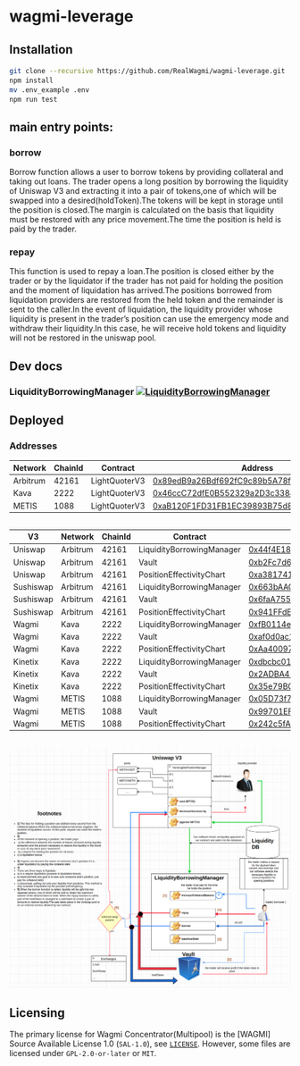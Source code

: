 # wagmi-leverage

## Installation
```bash
git clone --recursive https://github.com/RealWagmi/wagmi-leverage.git
npm install
mv .env_example .env
npm run test
```

## main entry points:

### borrow

Borrow function allows a user to borrow tokens by providing collateral and taking out loans.
The trader opens a long position by borrowing the liquidity of Uniswap V3 and extracting it into a pair of tokens,one of which will be swapped into a desired(holdToken).The tokens will be kept in storage until the position is closed.The margin is calculated on the basis that liquidity must be restored with any price movement.The time the position is held is paid by the trader.

### repay

This function is used to repay a loan.The position is closed either by the trader or by the liquidator if the trader has not paid for holding the position and the moment of liquidation has arrived.The positions borrowed from liquidation providers are restored from the held token and the remainder is sent to the caller.In the event of liquidation, the liquidity provider whose liquidity is present in the trader’s position can use the emergency mode and withdraw their liquidity.In this case, he will receive hold tokens and liquidity will not be restored in the uniswap pool.


## Dev docs
### LiquidityBorrowingManager [![LiquidityBorrowingManager](https://img.shields.io/badge/docs-%F0%9F%93%84-yellow)](./docs/LiquidityBorrowingManager.md)

## Deployed

### Addresses

| Network | ChainId | Contract | Address |
|------| ------- | -----| -----|
| Arbitrum | 42161 | LightQuoterV3 | [0x89edB9a26Bdf692fC9c89b5A78fF456433Dfc3fc](https://arbiscan.io/address/0x89edB9a26Bdf692fC9c89b5A78fF456433Dfc3fc) |
| Kava | 2222 | LightQuoterV3 | [0x46ccC72dfE0B552329a2D3c3384bb2B96b23CF52](https://kavascan.com/address/0x46ccC72dfE0B552329a2D3c3384bb2B96b23CF52) |
| METIS | 1088 | LightQuoterV3 | [0xaB120F1FD31FB1EC39893B75d80a3822b1Cd8d0c](https://explorer.metis.io/address/0xaB120F1FD31FB1EC39893B75d80a3822b1Cd8d0c) |

##

| V3 | Network | ChainId | Contract | Address |
|------|------| ------- | -----| -----|
| Uniswap | Arbitrum | 42161 | LiquidityBorrowingManager | [0x44f4E18B1D4D8c0517a5163a4a6f33534d50d71e](https://arbiscan.io/address/0x44f4E18B1D4D8c0517a5163a4a6f33534d50d71e) |
| Uniswap | Arbitrum | 42161 | Vault| [0xb2Fc7d6b5420456856FC73c234Aa73fe7D6399A1](https://arbiscan.io/address/0xb2Fc7d6b5420456856FC73c234Aa73fe7D6399A1) |
| Uniswap | Arbitrum | 42161 | PositionEffectivityChart| [0xa3817414Dd31a07cbcc74894d25069f73A87a64b](https://arbiscan.io/address/0xa3817414Dd31a07cbcc74894d25069f73A87a64b) |
| Sushiswap | Arbitrum | 42161 | LiquidityBorrowingManager | [0x663bAAC9D162b23aB324b46707CE3dE353405663](https://arbiscan.io/address/0x663bAAC9D162b23aB324b46707CE3dE353405663) |
| Sushiswap | Arbitrum | 42161 | Vault| [0x6faA75527DE14ded1A90D25F052260Ad175EBeea](https://arbiscan.io/address/0x6faA75527DE14ded1A90D25F052260Ad175EBeea) |
| Sushiswap | Arbitrum | 42161 | PositionEffectivityChart| [0x941FFdE71f0B3dd32c191fA28A1c2310361ece84](https://arbiscan.io/address/0x941FFdE71f0B3dd32c191fA28A1c2310361ece84) |
| Wagmi | Kava | 2222 | LiquidityBorrowingManager | [0xfB0114e6eeC8B2740f5fDc71F62dA1De11a8678D](https://kavascan.com/address/0xfB0114e6eeC8B2740f5fDc71F62dA1De11a8678D) |
| Wagmi | Kava | 2222 | Vault| [0xaf0d0ac1DA67E4FAac5801eEE954511b5DD34414](https://kavascan.com/address/0xaf0d0ac1DA67E4FAac5801eEE954511b5DD34414) |
| Wagmi | Kava | 2222 | PositionEffectivityChart| [0xAa40097C55245AA7a87D248E7e8FF902b3a1D6Ab](https://kavascan.com/address/0xAa40097C55245AA7a87D248E7e8FF902b3a1D6Ab) |
| Kinetix | Kava | 2222 | LiquidityBorrowingManager | [0xdbcbc01b8ba67da94c7C62153a221ffa988feC9D](https://kavascan.com/address/0xdbcbc01b8ba67da94c7C62153a221ffa988feC9D) |
| Kinetix | Kava | 2222 | Vault| [0x2ADBA4119320E2bE5524F16B6aA99fc124bCB962](https://kavascan.com/address/0x2ADBA4119320E2bE5524F16B6aA99fc124bCB962) |
| Kinetix | Kava | 2222 | PositionEffectivityChart| [0x35e79BCe31eF892c24Da7D7C8EFB1d47dB37cA57](https://kavascan.com/address/0x35e79BCe31eF892c24Da7D7C8EFB1d47dB37cA57) |
| Wagmi | METIS | 1088 | LiquidityBorrowingManager | [0x05D73f76689e4844581a9DB03f82960cBf3C4D2b](https://explorer.metis.io/address/0x05D73f76689e4844581a9DB03f82960cBf3C4D2b) |
| Wagmi | METIS | 1088 | Vault| [0x99701EF8002025Fa37Be0e2b2b35124F8339A0e6](https://explorer.metis.io/address/0x99701EF8002025Fa37Be0e2b2b35124F8339A0e6) |
| Wagmi | METIS | 1088 | PositionEffectivityChart| [0x242c5fAaAa8A5fe49a66698fff7bCAb85cF3cF17](https://explorer.metis.io/address/0x242c5fAaAa8A5fe49a66698fff7bCAb85cF3cF17) |

##

![](1.png "Title")

## Licensing

The primary license for Wagmi Concentrator(Multipool) is the [WAGMI] Source Available License 1.0 (`SAL-1.0`), see [`LICENSE`](./LICENSE.md). However, some files are licensed under `GPL-2.0-or-later` or `MIT`.